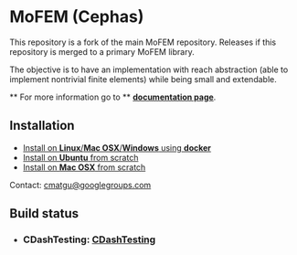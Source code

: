 # **MoFEM (Cephas)** #

This repository is a fork of the main MoFEM repository. Releases if this
repository is merged to a primary MoFEM library.

The objective is to have an implementation with reach abstraction (able to
implement nontrivial finite elements) while being small and extendable.

** For more information go to ** [**documentation page**](http://mofem.eng.gla.ac.uk/mofem/html/index.html).

## Installation

* [Install on **Linux**/**Mac OSX**/**Windows** using **docker**](http://mofem.eng.gla.ac.uk/mofem/html/md_doc_markdown__installtion_with_docker.html)
* [Install on **Ubuntu** from scratch](http://mofem.eng.gla.ac.uk/mofem/html/md_doc_markdown__installation_on_ubuntu.html)
* [Install on **Mac OSX**  from scratch](http://mofem.eng.gla.ac.uk/mofem/html/md_doc_markdown__installation_on_mac_o_s_x.html)

Contact: [cmatgu@googlegroups.com](cmatgu@googlegroups.com)  

## Build status

- ### **CDashTesting**: [CDashTesting](http://cdash.eng.gla.ac.uk/cdash/)
